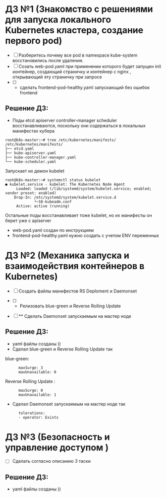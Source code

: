# ДЗ №1 (Знакомство с решениями для запуска локального Kubernetes кластера, создание первого pod)

 - [ ] Разберитесь почему все pod в namespace kube-system восстановились после удаления.
 - [ ] Созать web-pod.yaml при применении которого будет запущен init контейнер, создающий страничку и контейнер с nginx , открывающий эту страничку при запросе
 - [ ] * сделать  frontend-pod-healthy.yaml запускающий без ошибок frontend


## Решение ДЗ:

 -  Поды etcd apiserver controller-manager scheduler восстанавливаются, поскольку они содержаться в локальных манифестах кубера
``` 
root@k8s-master:~# tree /etc/kubernetes/manifests/
/etc/kubernetes/manifests/
├── etcd.yaml
├── kube-apiserver.yaml
├── kube-controller-manager.yaml
└── kube-scheduler.yaml
```
Запускает их демон  kubelet
``` 
root@k8s-master:~# systemctl status kubelet
● kubelet.service - kubelet: The Kubernetes Node Agent
     Loaded: loaded (/lib/systemd/system/kubelet.service; enabled; vendor preset: enabled)
    Drop-In: /etc/systemd/system/kubelet.service.d
             └─10-kubeadm.conf
     Active: active (running)

``` 	 
Остальные поды восстанавливает тоже kubelet, но их манифесты он берет уже с apiserver

 - web-pod.yaml создан по инструкциям
 - frontend-pod-healthy.yaml нужно создать с учетом ENV переменных


# ДЗ №2 (Механика запуска и взаимодействия контейнеров в Kubernetes)

 - [ ] Создать файлы манифестов RS Deploment и Daemonset
 - [ ] * Релизовать blue-green и Reverse Rolling Update
 - [ ] ** Сделать Daemonset запускаемым на мастер ноде


## Решение ДЗ:

 -  yaml файлы созданы ))
 -  Сделал blue-green и Reverse Rolling Update так

blue-green:
```
      maxSurge: 3
      maxUnavailable: 0
```

Reverse Rolling Update :
```
      maxSurge: 0
      maxUnavailable: 1
```
 -  Сделал Daemonset запускаемым на мастер ноде так
```
      tolerations:
      - operator: Exists
```


# ДЗ №3 (Безопасность и управление доступом )

 - [ ] Сделать согласно описанию 3 таски



## Решение ДЗ:

 -  yaml файлы созданы ))

